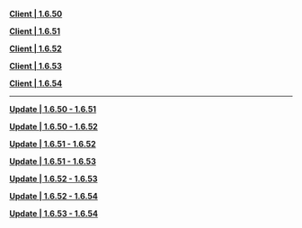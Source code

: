 **[Client | 1.6.50](https://d3ln624mszu7ty.cloudfront.net/client_app/beta_pc/20210604_4a0f1365ef916b20/GenshinImpact_beta_1.6.50.zip)**

**[Client | 1.6.51](https://d3ln624mszu7ty.cloudfront.net/client_app/beta_pc/20210611_fb0967f7bd041c4f/GenshinImapct_beta_1.6.51.zip)**

**[Client | 1.6.52](https://d3ln624mszu7ty.cloudfront.net/client_app/beta_pc/20210618_0ec96accc83015cc/GenshinImpact_beta_1.6.52.zip)**

**[Client | 1.6.53](https://d3ln624mszu7ty.cloudfront.net/client_app/beta_pc/20210628_aeb9d955ac099eeb/GenshinImapct_beta_1.6.53.zip)**

**[Client | 1.6.54](https://d3ln624mszu7ty.cloudfront.net/client_app/beta_pc/20210702L_732e1309695233b0/GenshinImapct_beta_1.6.54.zip)**

------

**[Update | 1.6.50 - 1.6.51](https://autopatchhk.yuanshen.com/client_app/beta_update/hk4e_global/11/game_1.6.50_1.6.51_diff_AHUNT1XzEaqGt3Fs.zip)**

**[Update | 1.6.50 - 1.6.52](https://autopatchhk.yuanshen.com/client_app/beta_update/hk4e_global/11/game_1.6.50_1.6.52_diff_r9UwIVuiv4OedLRm.zip)**

**[Update | 1.6.51 - 1.6.52](https://autopatchhk.yuanshen.com/client_app/beta_update/hk4e_global/11/game_1.6.51_1.6.52_diff_7rKSQMdHXjzcY08E.zip)**

**[Update | 1.6.51 - 1.6.53](https://autopatchhk.yuanshen.com/client_app/beta_update/hk4e_global/11/game_1.6.51_1.6.53_diff_LMeCSlacZ8BX6ypE.zip)**

**[Update | 1.6.52 - 1.6.53](https://autopatchhk.yuanshen.com/client_app/beta_update/hk4e_global/11/game_1.6.52_1.6.53_diff_GJjgLCNUrToRAnMZ.zip)**

**[Update | 1.6.52 - 1.6.54](https://autopatchhk.yuanshen.com/client_app/beta_update/hk4e_global/11/game_1.6.52_1.6.54_diff_2dNQc0nIaMyCgEFX.zip)**

**[Update | 1.6.53 - 1.6.54](https://autopatchhk.yuanshen.com/client_app/beta_update/hk4e_global/11/game_1.6.53_1.6.54_diff_BMSFtQZvyXglp6rG.zip)**
